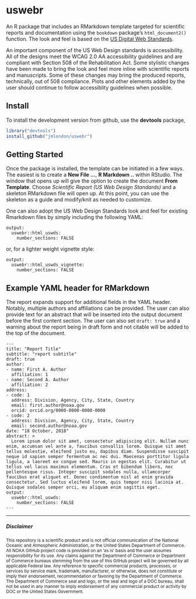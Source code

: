 <!-- README.md is generated from README.Rmd. Please edit that file -->
uswebr
======

An R package that includes an RMarkdown template targeted for scientific
reports and documentation using the `bookdown` package’s
`html_document2()` function. The look and feel is based on the [US
Digital Web Standards](https://standards.usa.gov/).

An important component of the US Web Design standards is accessibility.
All of the designs meet the WCAG 2.0 AA accessibility guidelines and are
compliant with Section 508 of the Rehabilitation Act. Some stylistic
changes have been made to bring the look and feel more inline with
scientific reports and manuscripts. Some of these changes may bring the
produced reports, technically, out of 508 compliance. Plots and other
elements added by the user should continue to follow accessiblity
guidelines when possible.

Install
-------

To install the development version from github, use the **devtools**
package,

``` r
library("devtools")
install_github("jmlondon/uswebr")
```

Getting Started
---------------

Once the package is installed, the template can be initiated in a few
ways. The easiest is to create a **New File …**, **R Markdown ..**
within RStudio. The window that opens up will give the option to create
the document **From Template**. Choose *Scientific Report (US Web Design
Standards)* and a skeleton RMarkdown file will open up. At this point,
you can use the skeleton as a guide and modify/knit as needed to
customize.

One can also adopt the US Web Design Standards look and feel for
existing Rmarkdown files by simply including the following YAML:

    output: 
      uswebr::html_uswds:
        number_sections: FALSE

or, for a lighter weight vignette style:

    output: 
      uswebr::html_uswds_vignette:
        number_sections: FALSE

Example YAML header for RMarkdown
---------------------------------

The report expands support for additional fields in the YAML header.
Notably, multiple authors and affiliations can be provided. The user can
also provide text for an abstract that will be inserted into the output
document before the first content section. The user can also set
`draft: true` and a warning about the report being in draft form and not
citable will be added to the top of the document.

    ---
    title: "Report Title"
    subtitle: "report subtitle"
    draft: true
    author:
    - name: First A. Author
      affiliation: 1
    - name: Second A. Author
      affiliation: 2
    address:
    - code: 1
      address: Division, Agency, City, State, Country 
      email: first.author@noaa.gov
      orcid: orcid.org/0000-0000-0000-0000
    - code: 2
      address: Division, Agency, City, State, Country 
      email: second.author@noaa.gov
    date: "18 October, 2018"
    abstract: >
      Lorem ipsum dolor sit amet, consectetur adipiscing elit. Nullam nunc enim, accumsan vel ante a, faucibus convallis lorem. Quisque sit amet tellus molestie, eleifend justo eu, dapibus diam. Suspendisse suscipit neque id sapien semper fermentum ac nec dui. Maecenas porttitor ligula ligula, a laoreet ex congue sed. Mauris in egestas elit. Curabitur ut tellus vel lacus maximus elementum. Cras et bibendum libero, nec pellentesque risus. Integer suscipit sodales nulla, ullamcorper faucibus erat aliquet et. Donec condimentum nisl at enim gravida consectetur. Sed luctus eleifend lorem, quis tempor nisi lacinia at. Quisque sodales semper orci, eu aliquam enim sagittis eget.
    output: 
      uswebr::html_uswds:
        number_sections: FALSE
    ---

------------------------------------------------------------------------

##### Disclaimer

<sub>This repository is a scientific product and is not official
communication of the National Oceanic and Atmospheric Administration, or
the United States Department of Commerce. All NOAA GitHub project code
is provided on an ‘as is’ basis and the user assumes responsibility for
its use. Any claims against the Department of Commerce or Department of
Commerce bureaus stemming from the use of this GitHub project will be
governed by all applicable Federal law. Any reference to specific
commercial products, processes, or services by service mark, trademark,
manufacturer, or otherwise, does not constitute or imply their
endorsement, recommendation or favoring by the Department of Commerce.
The Department of Commerce seal and logo, or the seal and logo of a DOC
bureau, shall not be used in any manner to imply endorsement of any
commercial product or activity by DOC or the United States
Government.</sub>

